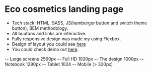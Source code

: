 # Eco cosmetics landing page

- Tech stack: HTML, SASS, JS(hamburger button and switch theme button), BEM methodology.
- All buutons and links are interactive.
- Fully responsive design was made my using Flexbox.
- Design of layout you could see [here](https://www.figma.com/file/Jryi2RU2LgK2bfwsxldABC/brand_of_eco-cosmetics-(Copy))
- You could check demo out [here](https://KhrystynaYelyseyeva.github.io/Eco_cosmetics/).

-- Large screens 2560px
-- Full HD 1920px
-- The design 1600px
-- Notebook 1280px
-- Tablet 1024
-- Mobile (> 320px)

